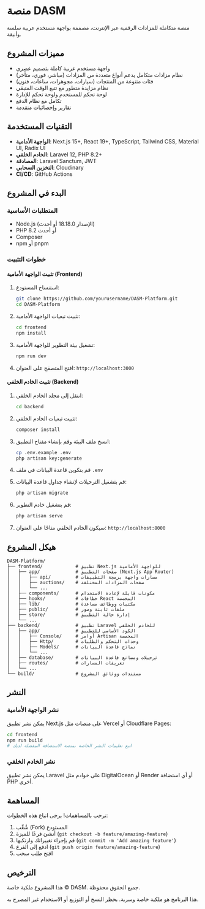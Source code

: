 # منصة DASM

منصة متكاملة للمزادات الرقمية عبر الإنترنت، مصممة بواجهة مستخدم عربية سلسة وأنيقة.

## مميزات المشروع

-   واجهة مستخدم عربية كاملة بتصميم عصري
-   نظام مزادات متكامل يدعم أنواع متعددة من المزادات (مباشر، فوري، متأخر)
-   فئات متنوعة من المنتجات (سيارات، مجوهرات، ساعات، فنون)
-   نظام مزايدة متطور مع تتبع الوقت المتبقي
-   لوحة تحكم للمستخدم ولوحة تحكم للإدارة
-   تكامل مع نظام الدفع
-   تقارير وإحصائيات متقدمة

## التقنيات المستخدمة

-   **الواجهة الأمامية**: Next.js 15+, React 19+, TypeScript, Tailwind CSS, Material UI, Radix UI
-   **الخادم الخلفي**: Laravel 12, PHP 8.2+
-   **المصادقة**: Laravel Sanctum, JWT
-   **التخزين السحابي**: Cloudinary
-   **CI/CD**: GitHub Actions

## البدء في المشروع

### المتطلبات الأساسية

-   Node.js (الإصدار 18.18.0 أو أحدث)
-   PHP 8.2 أو أحدث
-   Composer
-   npm أو pnpm

### خطوات التثبيت

#### تثبيت الواجهة الأمامية (Frontend)

1. استنساخ المستودع:

    ```bash
    git clone https://github.com/yourusername/DASM-Platform.git
    cd DASM-Platform
    ```

2. تثبيت تبعيات الواجهة الأمامية:

    ```bash
    cd frontend
    npm install
    ```

3. تشغيل بيئة التطوير للواجهة الأمامية:

    ```bash
    npm run dev
    ```

4. افتح المتصفح على العنوان: `http://localhost:3000`

#### تثبيت الخادم الخلفي (Backend)

1. انتقل إلى مجلد الخادم الخلفي:

    ```bash
    cd backend
    ```

2. تثبيت تبعيات الخادم الخلفي:

    ```bash
    composer install
    ```

3. انسخ ملف البيئة وقم بإنشاء مفتاح التطبيق:

    ```bash
    cp .env.example .env
    php artisan key:generate
    ```

4. قم بتكوين قاعدة البيانات في ملف `.env`

5. قم بتشغيل الترحيلات لإنشاء جداول قاعدة البيانات:

    ```bash
    php artisan migrate
    ```

6. قم بتشغيل خادم التطوير:

    ```bash
    php artisan serve
    ```

7. سيكون الخادم الخلفي متاحًا على العنوان: `http://localhost:8000`

## هيكل المشروع

```
DASM-Platform/
├── frontend/            # تطبيق Next.js للواجهة الأمامية
│   ├── app/             # صفحات التطبيق (Next.js App Router)
│   │   ├── api/         # مسارات واجهة برمجة التطبيقات
│   │   ├── auctions/    # صفحات المزادات المختلفة
│   │   └── ...
│   ├── components/      # مكونات قابلة لإعادة الاستخدام
│   ├── hooks/           # خطافات React المخصصة
│   ├── lib/             # مكتبات ووظائف مساعدة
│   ├── public/          # ملفات ثابتة وصور
│   ├── store/           # إدارة حالة التطبيق
│   └── ...
├── backend/             # تطبيق Laravel للخادم الخلفي
│   ├── app/             # الكود الأساسي للتطبيق
│   │   ├── Console/     # أوامر Artisan المخصصة
│   │   ├── Http/        # وحدات التحكم والطلبات
│   │   ├── Models/      # نماذج قاعدة البيانات
│   │   └── ...
│   ├── database/        # ترحيلات ومصانع قاعدة البيانات
│   ├── routes/          # تعريفات المسارات
│   └── ...
└── build/               # مستندات ووثائق المشروع
```

## النشر

### نشر الواجهة الأمامية

يمكن نشر تطبيق Next.js على منصات مثل Vercel أو Cloudflare Pages:

```bash
cd frontend
npm run build
# اتبع تعليمات النشر الخاصة بمنصة الاستضافة المفضلة لديك
```

### نشر الخادم الخلفي

يمكن نشر تطبيق Laravel على خوادم مثل DigitalOcean أو Render أو أي استضافة PHP أخرى.

## المساهمة

نرحب بالمساهمات! يرجى اتباع هذه الخطوات:

1. شُعِّب (Fork) المستودع
2. أنشئ فرعًا للميزة (`git checkout -b feature/amazing-feature`)
3. قم بإجراء تغييراتك وارتكبها (`git commit -m 'Add amazing feature'`)
4. ادفع إلى الفرع (`git push origin feature/amazing-feature`)
5. افتح طلب سحب

## الترخيص

هذا المشروع ملكية خاصة © DASM. جميع الحقوق محفوظة.

هذا البرنامج هو ملكية خاصة وسرية. يحظر النسخ أو التوزيع أو الاستخدام غير المصرح به.
